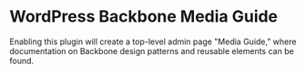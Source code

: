 WordPress Backbone Media Guide
==============================

Enabling this plugin will create a top-level admin page "Media Guide," where documentation on Backbone design patterns and reusable elements can be found.